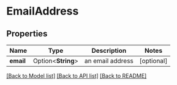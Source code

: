 # EmailAddress

## Properties

Name | Type | Description | Notes
------------ | ------------- | ------------- | -------------
**email** | Option<**String**> | an email address | [optional]

[[Back to Model list]](../README.md#documentation-for-models) [[Back to API list]](../README.md#documentation-for-api-endpoints) [[Back to README]](../README.md)


